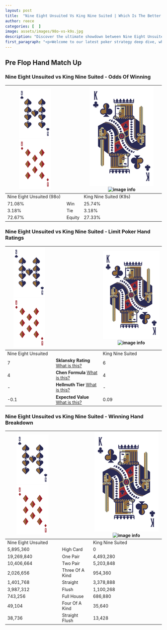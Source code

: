 ```yaml
---
layout: post
title:  "Nine Eight Unsuited Vs King Nine Suited | Which Is The Better Hand In Poker? A Complete Guide"
author: reece
categories: [  ]
image: assets/images/98o-vs-k9s.jpg
description: "Discover the ultimate showdown between Nine Eight Unsuited and King Nine Suited in poker! Uncover the odds, strategies, and scenarios where one hand triumphs over the other. Get ready to up your poker game with this thrilling analysis."
first_paragraph: "<p>Welcome to our latest poker strategy deep dive, where we're pitting two distinct hands against each other in a high-stakes showdown: Nine Eight Unsuited vs King Nine Suited.</p><p>In the dynamic world of poker, every decision counts, and knowing which hand holds the upper hand is key to your success at the table.</p><p>In this article, we'll dissect these two hands, explore the scenarios where one dominates the other, and equip you with the knowledge to make strategic choices that can tip the odds in your favor.</p><p>Get ready to unravel the intriguing dynamics of these poker hands and elevate your game to new heights.</p>"
---
```




[comment]: # (sp0)

## Pre Flop Hand Match Up

<div class="table hand-ratings" markdown="1"> 



### Nine Eight Unsuited vs King Nine Suited - Odds Of Winning


    
| ![image info](assets/images/hand1/9.png) ![image info](assets/images/hand1/8o.png) |  | ![image info](assets/images/hand2/K.png) ![image info](assets/images/hand2/9s.png) |
| -------- | -------- | -------- |
| Nine Eight Unsuited (98o) |  | King Nine Suited (K9s) |
| 71.08% | Win | 25.74% |
| 3.18% | Tie | 3.18% |
| 72.67% | Equity | 27.33% |




[comment]: # (sp1)



### Nine Eight Unsuited vs King Nine Suited - Limit Poker Hand Ratings


    
| ![image info](assets/images/hand1/9.png) ![image info](assets/images/hand1/8o.png) |  | ![image info](assets/images/hand2/K.png) ![image info](assets/images/hand2/9s.png) |
| -------- | -------- | -------- |
| Nine Eight Unsuited |  | King Nine Suited |
| 7 | **Sklansky Rating** [What is this?](/sklansky-rating-explained) | 6 |
| 4 | **Chen Formula** [What is this?](/chen-formula-explained) | 4 |
| - | **Hellmuth Tier** [What is this?](/Hellmuth-tier-explained) | - |
| -0.1 | **Expected Value** [What is this?](/expected-value-explained) | 0.09 |




[comment]: # (sp2)



### Nine Eight Unsuited vs King Nine Suited - Winning Hand Breakdown


    
| ![image info](assets/images/hand1/9.png) ![image info](assets/images/hand1/8o.png) |  | ![image info](assets/images/hand2/K.png) ![image info](assets/images/hand2/9s.png) |
| -------- | -------- | -------- |
| Nine Eight Unsuited |  | King Nine Suited |
| 5,895,360 | High Card | 0 |
| 19,269,840 | One Pair | 4,493,280 |
| 10,406,664 | Two Pair | 5,203,848 |
| 2,026,656 | Three Of A Kind | 954,360 |
| 1,401,768 | Straight | 3,378,888 |
| 3,987,312 | Flush | 1,100,268 |
| 743,256 | Full House | 686,880 |
| 49,104 | Four Of A Kind | 35,640 |
| 38,736 | Straight Flush | 13,428 |




[comment]: # (sp3)



</div>

[comment]: # (sp4)



[comment]: # (sp5)

